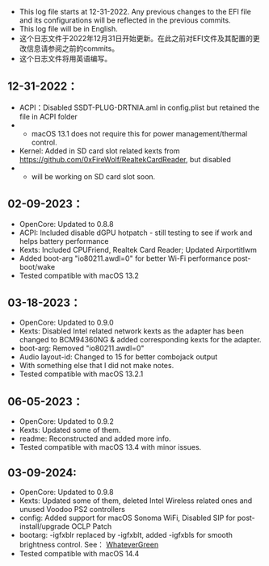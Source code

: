 - This log file starts at 12-31-2022. Any previous changes to the EFI file and its configurations will be reflected in the previous commits.
- This log file will be in English.
- 这个日志文件于2022年12月31日开始更新。在此之前对EFI文件及其配置的更改信息请参阅之前的commits。
- 这个日志文件将用英语编写。


## 12-31-2022：
- ACPI：Disabled SSDT-PLUG-DRTNIA.aml in config.plist but retained the file in ACPI folder 
- - macOS 13.1 does not require this for power management/thermal control.
- Kernel: Added in SD card slot related kexts from https://github.com/0xFireWolf/RealtekCardReader, but disabled 
- - will be working on SD card slot soon.

## 02-09-2023：
- OpenCore: Updated to 0.8.8
- ACPI: Included disable dGPU hotpatch - still testing to see if work and helps battery performance
- Kexts: Included CPUFriend, Realtek Card Reader; Updated Airportitlwm
- Added boot-arg "io80211.awdl=0" for better Wi-Fi performance post-boot/wake
- Tested compatible with macOS 13.2

## 03-18-2023：
- OpenCore: Updated to 0.9.0
- Kexts: Disabled Intel related network kexts as the adapter has been changed to BCM94360NG & added corresponding kexts for the adapter.
- boot-arg: Removed "io80211.awdl=0"
- Audio layout-id: Changed to 15 for better combojack output
- With something else that I did not make notes.
- Tested compatible with macOS 13.2.1

## 06-05-2023：
- OpenCore: Updated to 0.9.2
- Kexts: Updated some of them.
- readme: Reconstructed and added more info.
- Tested compatible with macOS 13.4 with minor issues.

## 03-09-2024:
- OpenCore: Updated to 0.9.8
- Kexts: Updated some of them, deleted Intel Wireless related ones and unused Voodoo PS2 controllers
- config: Added support for macOS Sonoma WiFi, Disabled SIP for post-install/upgrade OCLP Patch
- bootarg: -igfxblr replaced by -igfxblt, added -igfxbls for smooth brightness control. See： [WhateverGreen](https://github.com/acidanthera/WhateverGreen?tab=readme-ov-file#global)
- Tested compatible with macOS 14.4